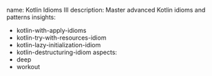 name: Kotlin Idioms III
description: Master advanced Kotlin idioms and patterns
insights:
  - kotlin-with-apply-idioms
  - kotlin-try-with-resources-idiom
  - kotlin-lazy-initialization-idiom
  - kotlin-destructuring-idiom
aspects:
  - deep
  - workout 